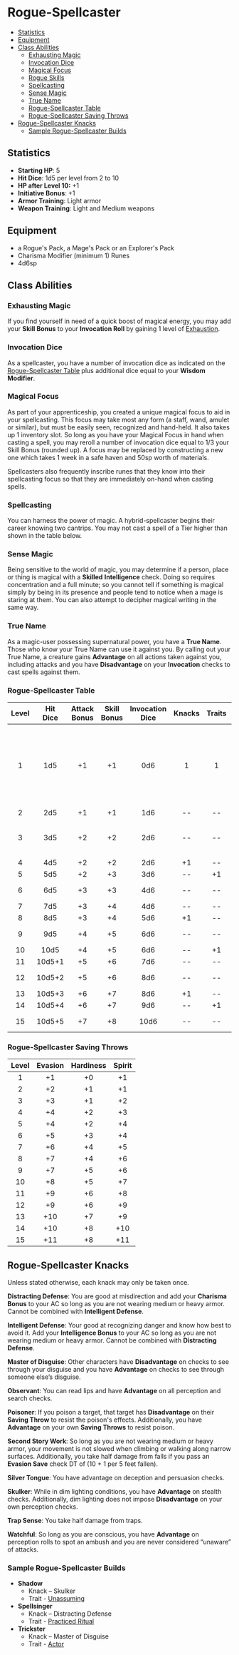# Rogue-Spellcaster
- [Statistics](#statistics)
- [Equipment](#equipment)
- [Class Abilities](#class-abilities)
	- [Exhausting Magic](#exhausting-magic)
	- [Invocation Dice](#invocation-dice)
	- [Magical Focus](#magical-focus)
	- [Rogue Skills](#rogue-skills)
	- [Spellcasting](#spellcasting)
	- [Sense Magic](#sense-magic)
	- [True Name](#true-name)
	- [Rogue-Spellcaster Table](#rogue-spellcaster-table)
	- [Rogue-Spellcaster Saving Throws](#rogue-spellcaster-saving-throws)
- [Rogue-Spellcaster Knacks](#rogue-spellcaster-knacks)
	- [Sample Rogue-Spellcaster Builds](#sample-rogue-spellcaster-builds)

## Statistics
- **Starting HP**: 5
- **Hit Dice**: 1d5 per level from 2 to 10
- **HP after Level 10:** +1
- **Initiative Bonus**: +1
- **Armor Training**: Light armor
- **Weapon Training**: Light and Medium weapons

## Equipment
- a Rogue's Pack, a Mage's Pack or an Explorer's Pack
- Charisma Modifier (minimum 1) Runes
- 4d6sp

## Class Abilities

### Exhausting Magic
If you find yourself in need of a quick boost of magical energy, you may add your **Skill Bonus** to your **Invocation Roll** by gaining 1 level of [Exhaustion](Combat.md#Exhaustion).

### Invocation Dice
As a spellcaster, you have a number of invocation dice as indicated on the [Rogue-Spellcaster Table](#Rogue-Spellcaster-Table) plus additional dice equal to your **Wisdom Modifier**.

### Magical Focus
As part of your apprenticeship, you created a unique magical focus to aid in your spellcasting.  This focus may take most any form (a staff, wand, amulet or similar), but must be easily seen, recognized and hand-held.  It also takes up 1 inventory slot.  So long as you have your Magical Focus in hand when casting a spell, you may reroll a number of invocation dice equal to 1/3 your Skill Bonus (rounded up).  A focus may be replaced by constructing a new one which takes 1 week in a safe haven and 50sp worth of materials.

Spellcasters also frequently inscribe runes that they know into their spellcasting focus so that they are immediately on-hand when casting spells.

### Spellcasting
You can harness the power of magic.  A hybrid-spellcaster begins their career knowing two cantrips.  You may not cast a spell of a Tier higher than shown in the table below.

### Sense Magic
Being sensitive to the world of magic, you may determine if a person, place or thing is magical with a **Skilled** **Intelligence** check.  Doing so requires concentration and a full minute; so you cannot tell if something is magical simply by being in its presence and people tend to notice when a mage is staring at them.  You can also attempt to decipher magical writing in the same way.

### True Name
As a magic-user possessing supernatural power, you have a **True Name**.  Those who know your True Name can use it against you.  By calling out your True Name, a creature gains **Advantage** on all actions taken against you, including attacks and you have **Disadvantage** on your **Invocation** checks to cast spells against them.

### Rogue-Spellcaster Table  
|  Level  |  Hit<br/>Dice  |  Attack<br/>Bonus  |  Skill<br/>Bonus  |  Invocation<br/>Dice  |  Knacks  |  Traits   |  Abilities                                                                                       |
|:-------:|:--------------:|:------------------:|:-----------------:|:---------------------:|:--------:|:---------:|:-------------------------------------------------------------------------------------------------|
|    1    |  1d5           |  +1                |  +1               |   0d6                 |   1      |    1      |  Magical Focus, Rogue Skills, Sense Magic, Spellcasting (cantrips), True Name                    |
|    2    |  2d5           |  +1                |  +1               |   1d6                 |  --      |  --       |                                                                                                  |
|    3    |  3d5           |  +2                |  +2               |   2d6                 |  --      |  --       |  Exhausting Magic, Spellcasting (tier 1)                                                         |
|    4    |  4d5           |  +2                |  +2               |   2d6                 |  +1      |  --       |                                                                                                  |
|    5    |  5d5           |  +2                |  +3               |   3d6                 |  --      |  +1       |                                                                                                  |
|    6    |  6d5           |  +3                |  +3               |   4d6                 |  --      |  --       |  Spellcasting (tier 2)                                                                           |
|    7    |  7d5           |  +3                |  +4               |   4d6                 |  --      |  --       |                                                                                                  |
|    8    |  8d5           |  +3                |  +4               |   5d6                 |  +1      |  --       |                                                                                                  |
|    9    |  9d5           |  +4                |  +5               |   6d6                 |  --      |  --       |  Spellcasting (tier 3)                                                                           |
|   10    |  10d5          |  +4                |  +5               |   6d6                 |  --      |  +1       |                                                                                                  |
|   11    |  10d5+1        |  +5                |  +6               |   7d6                 |  --      |  --       |                                                                                                  |
|   12    |  10d5+2        |  +5                |  +6               |   8d6                 |  --      |  --       |  Spellcasting (tier 4)                                                                           |
|   13    |  10d5+3        |  +6                |  +7               |   8d6                 |  +1      |  --       |                                                                                                  |
|   14    |  10d5+4        |  +6                |  +7               |   9d6                 |  --      |  +1       |                                                                                                  |
|   15    |  10d5+5        |  +7                |  +8               |  10d6                 |  --      |  --       |  Spellcasting (tier 5)                                                                           |  

### Rogue-Spellcaster Saving Throws
| Level | Evasion | Hardiness | Spirit |
|:-----:|:-------:|:---------:|:------:|
|   1   |    +1   |     +0    |   +1   |
|   2   |    +2   |     +1    |   +1   |
|   3   |    +3   |     +1    |   +2   |
|   4   |    +4   |     +2    |   +3   |
|   5   |    +4   |     +2    |   +4   |
|   6   |    +5   |     +3    |   +4   |
|   7   |    +6   |     +4    |   +5   |
|   8   |    +7   |     +4    |   +6   |
|   9   |    +7   |     +5    |   +6   |
|  10   |    +8   |     +5    |   +7   |
|  11   |    +9   |     +6    |   +8   |
|  12   |    +9   |     +6    |   +9   |
|  13   |   +10   |     +7    |   +9   |
|  14   |   +10   |     +8    |  +10   |
|  15   |   +11   |     +8    |  +11   |

## Rogue-Spellcaster Knacks

Unless stated otherwise, each knack may only be taken once.

**Distracting Defense**: You are good at misdirection and add your **Charisma Bonus** to your AC so long as you are not wearing medium or heavy armor.  Cannot be combined with **Intelligent Defense**.

**Intelligent Defense**: Your good at recognizing danger and know how best to avoid it. Add your **Intelligence Bonus** to your AC so long as you are not wearing medium or heavy armor.  Cannot be combined with **Distracting Defense**.

**Master of Disguise**: Other characters have **Disadvantage** on checks to see through your disguise and you have **Advantage** on checks to see through someone else’s disguise.

**Observant**: You can read lips and have **Advantage** on all perception and search checks.

**Poisoner**: If you poison a target, that target has **Disadvantage** on their **Saving Throw** to resist the poison's effects.  Additionally, you have **Advantage** on your own **Saving Throws** to resist poison.

**Second Story Work**: So long as you are not wearing medium or heavy armor, your movement is not slowed when climbing or walking along narrow surfaces.  Additionally, you take half damage from falls if you pass an **Evasion Save** check DT of (10 + 1 per 5 feet fallen).

**Silver Tongue**: You have advantage on deception and persuasion checks.

**Skulker**: While in dim lighting conditions, you have **Advantage** on stealth checks.   Additionally, dim lighting does not impose **Disadvantage** on your own perception checks.

**Trap Sense**: You take half damage from traps.

**Watchful**: So long as you are conscious, you have **Advantage** on perception rolls to spot an ambush and you are never considered “unaware” of attacks.

### Sample Rogue-Spellcaster Builds
- **Shadow** 
	- Knack – Skulker
	- Trait - [Unassuming](Traits.md#unassuming)
- **Spellsinger** 
	- Knack – Distracting Defense
	- Trait - [Practiced Ritual](Traits.md#practiced-ritual)
- **Trickster** 
	- Knack – Master of Disguise
	- Trait - [Actor](Traits.md#actor)

